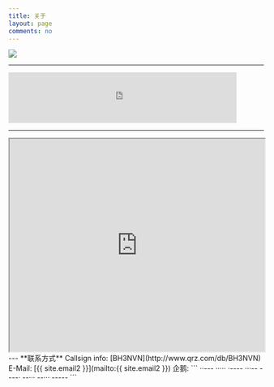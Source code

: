 ```yaml
---
title: 关于
layout: page
comments: no
---
```

<p><img src="http://www.hamqsl.com/solar101vhf.php"></p>
<hr />
<p><iframe align="top" frameborder="0" height="100" name="iframe" scrolling="yes" src="https://secure.clublog.org/stats_iframe.php?call=bh3nvn"  width="450"></iframe></p>
<hr />
<!-- HRDLOG.net script start -->
<iframe src="https://www.hrdlog.net/hrdlogframe.aspx?user=BH3NVN&lastqso=10&qsomap=&options=search;disablelinks;" width="100%" height="420" scrolling="auto"></iframe>
<!-- HRDLOG.net script stop -->
---
**联系方式**    
Callsign info:    
[BH3NVN](http://www.qrz.com/db/BH3NVN)  
E-Mail:  
[{{ site.email2 }}](mailto:{{ site.email2 }})  
企鹅:    
```
··--- ····· ·---- ···-- ----· --··· --··· -----
```
